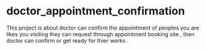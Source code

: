 # doctor_appointment_confirmation
This project is about doctor can confirm the appointment of peoples you are likes you visiting they can request through appointment booking site , then doctor can confirm or get ready for thier works .
